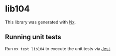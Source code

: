 # lib104

This library was generated with [Nx](https://nx.dev).


## Running unit tests

Run `nx test lib104` to execute the unit tests via [Jest](https://jestjs.io).


